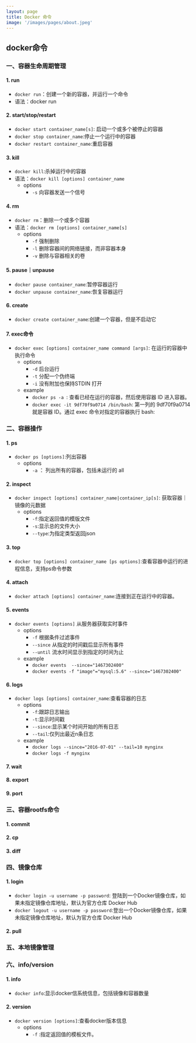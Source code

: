 ```yaml
---
layout: page
title: Docker 命令
image: '/images/pages/about.jpeg'
---
```


## docker命令
### 一、容器生命周期管理
#### 1. run
- `docker run`：创建一个新的容器，并运行一个命令
- 语法：docker run 
#### 2. start/stop/restart
- `docker start container_name[s]`: 启动一个或多个被停止的容器
- `docker stop container_name`:停止一个运行中的容器
- `docker restart container_name`:重启容器
#### 3. kill
- `docker kill`:杀掉运行中的容器
- 语法：`docker kill [options] container_name`
    - options
        -   `-s` 向容器发送一个信号
#### 4. rm
- `docker rm`：删除一个或多个容器
- 语法：`docker rm [options] container_name[s]`
    - options
        - `-f` 强制删除
        - `-l` 删除容器间的网络链接，而非容器本身
        - `-v` 删除与容器相关的卷
#### 5. pause｜unpause
- `docker pause container_name`:暂停容器运行
- `docker unpause container_name`:恢复容器运行
#### 6. create
- `docker create container_name`:创建一个容器，但是不启动它
#### 7. exec命令
- `docker exec [options] container_name command [args]`: 在运行的容器中执行命令
    - options
        - `-d`  后台运行
        - `-t` 分配一个伪终端
        - `-i` 没有附加也保持STDIN 打开
    - example
        - `docker ps -a `: 查看已经在运行的容器，然后使用容器 ID 进入容器。 
        - `docker exec -it 9df70f9a0714 /bin/bash`: 第一列的 9df70f9a0714 就是容器 ID。通过 exec 命令对指定的容器执行 bash:
### 二、容器操作
#### 1. ps
- `docker ps [options]`:列出容器
    - options  
        - `-a` ： 列出所有的容器，包括未运行的 all
#### 2. inspect
- `docker inspect [options] container_name|container_ip[s]`: 获取容器｜镜像的元数据
    - options
        - `-f`:指定返回值的模版文件
        - `-s`:显示总的文件大小
        - `--type`:为指定类型返回json
#### 3. top
- `docker top [options] container_name [ps options]`:查看容器中运行的进程信息，支持ps命令参数
#### 4. attach
- `docker attach [options] container_name`:连接到正在运行中的容器。
#### 5. events
- `docker events [options]` 从服务器获取实时事件
    - options
        - `-f` 根据条件过滤事件
        - `--since` 从指定的时间戳后显示所有事件
        - `--until` 流水时间显示到指定的时间为止
    - example
        - `docker events  --since="1467302400"`
        -  `docker events -f "image"="mysql:5.6" --since="1467302400" `

#### 6. logs
- `docker logs [options] container_name`:查看容器的日志
    - options
        - `-f`:跟踪日志输出
        - `-t`:显示时间戳
        - `--since`:显示某个时间开始的所有日志
        - `--tail`:仅列出最近n条日志
    - example
        - `docker logs --since="2016-07-01" --tail=10 mynginx`
        - `docker logs -f mynginx`
#### 7. wait
#### 8. export
#### 9. port

### 三、容器rootfs命令
#### 1. commit
#### 2. cp
#### 3. diff

### 四、镜像仓库
#### 1. login
- `docker login -u username -p password`: 登陆到一个Docker镜像仓库，如果未指定镜像仓库地址，默认为官方仓库 Docker Hub
- `docker logout -u username -p password`:登出一个Docker镜像仓库，如果未指定镜像仓库地址，默认为官方仓库 Docker Hub
#### 2. pull
 
### 五、本地镜像管理
### 六、info/version
#### 1. info
- `docker info`:显示docker信系统信息，包括镜像和容器数量
#### 2. version
- `docker version [options]`:查看docker版本信息
    - options
        -  `-f` :指定返回值的模板文件。